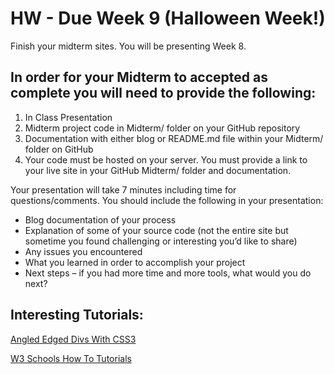 # HW - Due Week 9 (Halloween Week!) 

Finish your midterm sites. You will be presenting Week 8.

## In order for your Midterm to accepted as complete you will need to provide the following:

1. In Class Presentation
2. Midterm project code in Midterm/ folder on your GitHub repository
3. Documentation with either blog or README.md file within your Midterm/ folder on GitHub
4. Your code must be hosted on your server. You must provide a link to your live site in your GitHub Midterm/ folder and documentation.

Your presentation will take 7 minutes including time for questions/comments. You should include the following in your presentation:

* Blog documentation of your process
* Explanation of some of your source code (not the entire site but sometime you found challenging or interesting you’d like to share)
* Any issues you encountered
* What you learned in order to accomplish your project
* Next steps –  if you had more time and more tools, what would you do next?

## Interesting Tutorials:
[Angled Edged Divs With CSS3](https://www.viget.com/articles/angled-edges-with-css-masks-and-transforms)

[W3 Schools How To Tutorials](https://www.w3schools.com/howto/default.asp)
